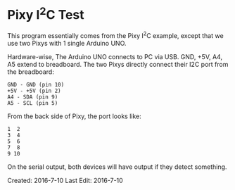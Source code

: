 # Pixy I<sup>2</sup>C Test

This program essentially comes from the Pixy I<sup>2</sup>C example, except that we use two Pixys with 1 single Arduino UNO.

Hardware-wise, The Arduino UNO connects to PC via USB. GND, +5V, A4, A5 extend to breadboard. The two Pixys directly connect their I2C port from the breadboard:
```
GND - GND (pin 10)
+5V - +5V (pin 2)
A4 - SDA (pin 9)
A5 - SCL (pin 5)
```

From the back side of Pixy, the port looks like:
```
1  2
3  4
5  6
7  8
9 10
```
On the serial output, both devices will have output if they detect something.

Created: 2016-7-10
Last Edit: 2016-7-10
